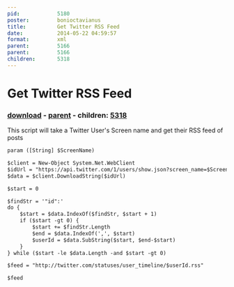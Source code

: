 ```yaml
---
pid:            5180
poster:         bonioctavianus
title:          Get Twitter RSS Feed
date:           2014-05-22 04:59:57
format:         xml
parent:         5166
parent:         5166
children:       5318
---
```


# Get Twitter RSS Feed

### [download](5180.xml) - [parent](5166.md) - children: [5318](5318.md)

This script will take a Twitter User's Screen name and get their RSS feed of posts

```xml
param ([String] $ScreenName)

$client = New-Object System.Net.WebClient
$idUrl = "https://api.twitter.com/1/users/show.json?screen_name=$ScreenName"
$data = $client.DownloadString($idUrl)

$start = 0

$findStr = '"id":'
do {
    $start = $data.IndexOf($findStr, $start + 1)
    if ($start -gt 0) {
        $start += $findStr.Length
        $end = $data.IndexOf(',', $start)
        $userId = $data.SubString($start, $end-$start)
    }
} while ($start -le $data.Length -and $start -gt 0)

$feed = "http://twitter.com/statuses/user_timeline/$userId.rss"

$feed
```
